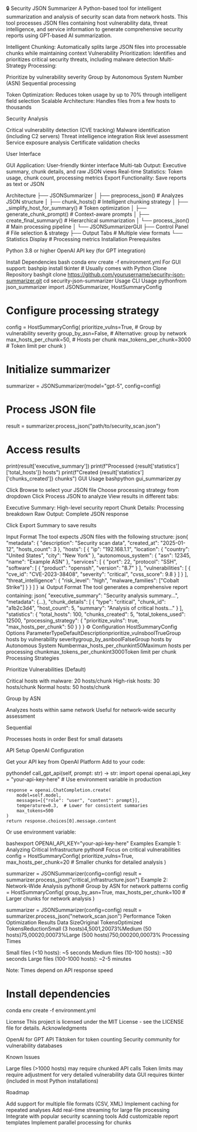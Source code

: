 🔒 Security JSON Summarizer
A Python-based tool for intelligent summarization and analysis of security scan data from network hosts. This tool processes JSON files containing host vulnerability data, threat intelligence, and service information to generate comprehensive security reports using GPT-based AI summarization.

Intelligent Chunking: Automatically splits large JSON files into processable chunks while maintaining context
Vulnerability Prioritization: Identifies and prioritizes critical security threats, including malware detection
Multi-Strategy Processing:

Prioritize by vulnerability severity
Group by Autonomous System Number (ASN)
Sequential processing


Token Optimization: Reduces token usage by up to 70% through intelligent field selection
Scalable Architecture: Handles files from a few hosts to thousands

Security Analysis

Critical vulnerability detection (CVE tracking)
Malware identification (including C2 servers)
Threat intelligence integration
Risk level assessment
Service exposure analysis
Certificate validation checks

User Interface

GUI Application: User-friendly tkinter interface
Multi-tab Output: Executive summary, chunk details, and raw JSON views
Real-time Statistics: Token usage, chunk count, processing metrics
Export Functionality: Save reports as text or JSON

Architecture
├── JSONSummarizer
│   ├── preprocess_json()      # Analyzes JSON structure
│   ├── chunk_hosts()           # Intelligent chunking strategy
│   ├── _simplify_host_for_summary()  # Token optimization
│   ├── generate_chunk_prompt() # Context-aware prompts
│   ├── create_final_summary()  # Hierarchical summarization
│   └── process_json()          # Main processing pipeline
│
└── JSONSummarizerGUI
    ├── Control Panel           # File selection & strategy
    ├── Output Tabs            # Multiple view formats
    └── Statistics Display     # Processing metrics
Installation
Prerequisites

Python 3.8 or higher
OpenAI API key (for GPT integration)

Install Dependencies
bash conda env create -f environment.yml
For GUI support:
bashpip install tkinter  # Usually comes with Python
Clone Repository
bashgit clone https://github.com/yourusername/security-json-summarizer.git
cd security-json-summarizer
Usage
CLI Usage
pythonfrom json_summarizer import JSONSummarizer, HostSummaryConfig

# Configure processing strategy
config = HostSummaryConfig(
    prioritize_vulns=True,      # Group by vulnerability severity
    group_by_asn=False,         # Alternative: group by network
    max_hosts_per_chunk=50,     # Hosts per chunk
    max_tokens_per_chunk=3000   # Token limit per chunk
)

# Initialize summarizer
summarizer = JSONSummarizer(model="gpt-5", config=config)

# Process JSON file
result = summarizer.process_json("path/to/security_scan.json")

# Access results
print(result['executive_summary'])
print(f"Processed {result['statistics']['total_hosts']} hosts")
print(f"Created {result['statistics']['chunks_created']} chunks")
GUI Usage
bashpython gui_summarizer.py

Click Browse to select your JSON file
Choose processing strategy from dropdown
Click Process JSON to analyze
View results in different tabs:

Executive Summary: High-level security report
Chunk Details: Processing breakdown
Raw Output: Complete JSON response


Click Export Summary to save results

Input Format
The tool expects JSON files with the following structure:
json{
  "metadata": {
    "description": "Security scan data",
    "created_at": "2025-01-12",
    "hosts_count": 3
  },
  "hosts": [
    {
      "ip": "192.168.1.1",
      "location": {
        "country": "United States",
        "city": "New York"
      },
      "autonomous_system": {
        "asn": 12345,
        "name": "Example ASN"
      },
      "services": [
        {
          "port": 22,
          "protocol": "SSH",
          "software": [
            {
              "product": "openssh",
              "version": "8.7"
            }
          ],
          "vulnerabilities": [
            {
              "cve_id": "CVE-2023-38408",
              "severity": "critical",
              "cvss_score": 9.8
            }
          ]
        }
      ],
      "threat_intelligence": {
        "risk_level": "high",
        "malware_families": ["Cobalt Strike"]
      }
    }
  ]
}
📊 Output Format
The tool generates a comprehensive report containing:
json{
  "executive_summary": "Security analysis summary...",
  "metadata": {...},
  "chunk_details": [
    {
      "type": "critical",
      "chunk_id": "a1b2c3d4",
      "host_count": 5,
      "summary": "Analysis of critical hosts..."
    }
  ],
  "statistics": {
    "total_hosts": 100,
    "chunks_created": 5,
    "total_tokens_used": 12500,
    "processing_strategy": {
      "prioritize_vulns": true,
      "max_hosts_per_chunk": 50
    }
  }
}
⚙️ Configuration
HostSummaryConfig Options
ParameterTypeDefaultDescriptionprioritize_vulnsboolTrueGroup hosts by vulnerability severitygroup_by_asnboolFalseGroup hosts by Autonomous System Numbermax_hosts_per_chunkint50Maximum hosts per processing chunkmax_tokens_per_chunkint3000Token limit per chunk
Processing Strategies

Prioritize Vulnerabilities (Default)

Critical hosts with malware: 20 hosts/chunk
High-risk hosts: 30 hosts/chunk
Normal hosts: 50 hosts/chunk


Group by ASN

Analyzes hosts within same network
Useful for network-wide security assessment


Sequential

Processes hosts in order
Best for small datasets



API Setup
OpenAI Configuration

Get your API key from OpenAI Platform
Add to your code:

pythondef call_gpt_api(self, prompt: str) -> str:
    import openai
    openai.api_key = "your-api-key-here"  # Use environment variable in production
    
    response = openai.ChatCompletion.create(
        model=self.model,
        messages=[{"role": "user", "content": prompt}],
        temperature=0.3,  # Lower for consistent summaries
        max_tokens=500
    )
    return response.choices[0].message.content

Or use environment variable:

bashexport OPENAI_API_KEY="your-api-key-here"
Examples
Example 1: Analyzing Critical Infrastructure
python# Focus on critical vulnerabilities
config = HostSummaryConfig(
    prioritize_vulns=True,
    max_hosts_per_chunk=20  # Smaller chunks for detailed analysis
)

summarizer = JSONSummarizer(config=config)
result = summarizer.process_json("critical_infrastructure.json")
Example 2: Network-Wide Analysis
python# Group by ASN for network patterns
config = HostSummaryConfig(
    group_by_asn=True,
    max_hosts_per_chunk=100  # Larger chunks for network analysis
)

summarizer = JSONSummarizer(config=config)
result = summarizer.process_json("network_scan.json")
Performance
Token Optimization Results
Data SizeOriginal TokensOptimized TokensReductionSmall (3 hosts)4,5001,20073%Medium (50 hosts)75,00020,00073%Large (500 hosts)750,000200,00073%
Processing Times

Small files (<10 hosts): ~5 seconds
Medium files (10-100 hosts): ~30 seconds
Large files (100-1000 hosts): ~2-5 minutes

Note: Times depend on API response speed

# Install dependencies
conda env create -f environment.yml

License
This project is licensed under the MIT License - see the LICENSE file for details.
Acknowledgments

OpenAI for GPT API
Tiktoken for token counting
Security community for vulnerability databases


Known Issues

Large files (>1000 hosts) may require chunked API calls
Token limits may require adjustment for very detailed vulnerability data
GUI requires tkinter (included in most Python installations)

Roadmap

 Add support for multiple file formats (CSV, XML)
 Implement caching for repeated analyses
 Add real-time streaming for large file processing
 Integrate with popular security scanning tools
 Add customizable report templates
 Implement parallel processing for chunks
